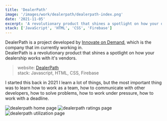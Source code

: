 ```yaml
---
title: 'DealerPath'
image: '/images/work/dealerpath/dealerpath-index.png'
date: '2021-11-05'
excerpt: 'A revolutionary product that shines a spotlight on how your dealership works with its vendors.'
stack: ['JavaScript', 'HTML', 'CSS', 'Firebase']
---
```


DealerPath is a project developed by [Innovate on Demand](https://innovateod.com), which is the company that im currently working in.  
DealerPath is a revolutionary product that shines a spotlight on how your dealership works with it's vendors.

> website: [DealerPath](https://app.dealerpath.io/login.html)  
> stack: Javascript, HTML, CSS, Firebase

I started this back in 2021 I learn a lot of things, but the most important thing was to learn how to work as a team, how to communicate with other developers, how to solve problems, how to work under pressure, how to work with a deadline.

![dealerpath home page](/images/work/dealerpath/dealerpath-home.png)
![dealerpath ratings page](/images/work/dealerpath/dealerpath-ratings.png)
![dealerpath utilization page](/images/work/dealerpath/dealerpath-utilization.png)
